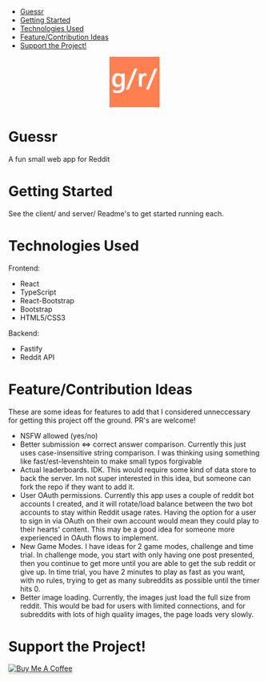 - [Guessr](#guessr)
- [Getting Started](#getting-started)
- [Technologies Used](#technologies-used)
- [Feature/Contribution Ideas](#featurecontribution-ideas)
- [Support the Project!](#support-the-project)

<p align="center">
    <img id="image" src="./logo.png" width="20%">
</p>

# Guessr
A fun small web app for Reddit

# Getting Started
See the client/ and server/ Readme's to get started running each.

# Technologies Used
Frontend:
- React
- TypeScript
- React-Bootstrap
- Bootstrap
- HTML5/CSS3

Backend:
- Fastify
- Reddit API

# Feature/Contribution Ideas

These are some ideas for features to add that I considered unneccessary for getting this project off the ground. PR's are welcome!

- NSFW allowed (yes/no)
- Better submission <=> correct answer comparison. Currently this just uses case-insensitive string comparison. I was thinking using something like fast/est-levenshtein to make small typos forgivable
- Actual leaderboards. IDK. This would require some kind of data store to back the server. Im not super interested in this idea, but someone can fork the repo if they want to add it. 
- User OAuth permissions. Currently this app uses a couple of reddit bot accounts I created, and it will rotate/load balance between the two bot accounts to stay within Reddit usage rates. Having the option for a user to sign in via OAuth on their own account would mean they could play to their hearts' content. This may be a good idea for someone more experienced in OAuth flows to implement. 
- New Game Modes. I have ideas for 2 game modes, challenge and time trial. In challenge mode, you start with only having one post presented, then you continue to get more until you are able to get the sub reddit or give up. In time trial, you have 2 minutes to play as fast as you want, with no rules, trying to get as many subreddits as possible until the timer hits 0. 
- Better image loading. Currently, the images just load the full size from reddit. This would be bad for users with limited connections, and for subreddits with lots of high quality images, the page loads very slowly.

# Support the Project!
<a href="https://www.buymeacoffee.com/ouifi" target="_blank"><img src="https://www.buymeacoffee.com/assets/img/custom_images/orange_img.png" alt="Buy Me A Coffee" style="height: 41px !important;width: 174px !important;box-shadow: 0px 3px 2px 0px rgba(190, 190, 190, 0.5) !important;-webkit-box-shadow: 0px 3px 2px 0px rgba(190, 190, 190, 0.5) !important;" ></a>
